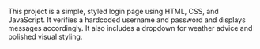 This project is a simple, styled login page using HTML, CSS, and JavaScript. It verifies a hardcoded username and password and displays messages accordingly. It also includes a dropdown for weather advice and polished visual styling.
